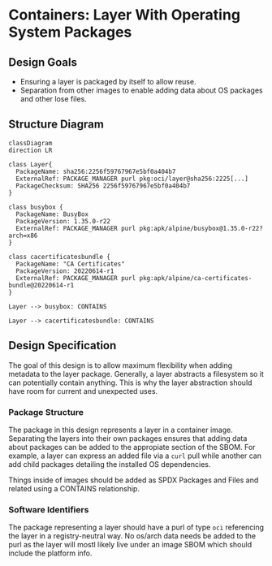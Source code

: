 # Containers: Layer With Operating System Packages

## Design Goals

* Ensuring a layer is packaged by itself to allow reuse.
* Separation from other images to enable adding data about
OS packages and other lose files.

## Structure Diagram


```mermaid
classDiagram
direction LR

class Layer{
  PackageName: sha256:2256f59767967e5bf0a404b7
  ExternalRef: PACKAGE_MANAGER purl pkg:oci/layer@sha256:2225[...]
  PackageChecksum: SHA256 2256f59767967e5bf0a404b7
}

class busybox {
  PackageName: BusyBox
  PackageVersion: 1.35.0-r22
  ExternalRef: PACKAGE_MANAGER purl pkg:apk/alpine/busybox@1.35.0-r22?arch=x86
}

class cacertificatesbundle {
  PackageName: "CA Certificates"
  PackageVersion: 20220614-r1
  ExternalRef: PACKAGE_MANAGER purl pkg:apk/alpine/ca-certificates-bundle@20220614-r1
}

Layer --> busybox: CONTAINS

Layer --> cacertificatesbundle: CONTAINS
```
## Design Specification

The goal of this design is to allow maximum flexibility when adding metadata
to the layer package. Generally, a layer abstracts a filesystem so it can
potentially contain anything. This is why the layer abstraction should have
room for current and unexpected uses.

### Package Structure

The package in this design represents a layer in a container image. Separating the
layers into their own packages ensures that adding data about packages can be added
to the appropiate section of the SBOM. For example, a layer can express an added file
via a `curl` pull while another can add child packages detailing the installed OS
dependencies.

Things inside of images should be added as SPDX Packages and Files and related using a
CONTAINS relationship. 

### Software Identifiers

The package representing a layer should have a purl of type `oci` referencing the 
layer in a registry-neutral way. No os/arch data needs be added to the purl as 
the layer will mostl likely live under an image SBOM which should include the platform
info. 
